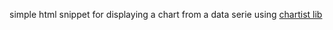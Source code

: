 simple html snippet for displaying a chart from a data serie using [chartist lib](https://gionkunz.github.io/chartist-js/)

